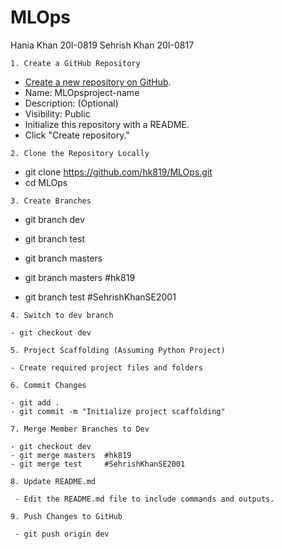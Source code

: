 # MLOps

Hania Khan     20I-0819
Sehrish Khan   20I-0817 

```
1. Create a GitHub Repository
```
   - [Create a new repository on GitHub](https://github.com/new).
   - Name: MLOpsproject-name
   - Description: (Optional)
   - Visibility: Public
   - Initialize this repository with a README.
   - Click "Create repository."

```
2. Clone the Repository Locally
```
   - git clone https://github.com/hk819/MLOps.git
   - cd MLOps

```
3. Create Branches
```
   - git branch dev
   - git branch test
   - git branch masters

   - git branch masters  #hk819  
   - git branch test     #SehrishKhanSE2001

```
4. Switch to dev branch
```
    - git checkout dev

```
5. Project Scaffolding (Assuming Python Project)
```
    - Create required project files and folders

```
6. Commit Changes
```
    - git add .
    - git commit -m "Initialize project scaffolding"

```
7. Merge Member Branches to Dev
```   
    - git checkout dev
    - git merge masters  #hk819  
    - git merge test     #SehrishKhanSE2001

```
8. Update README.md
```
     - Edit the README.md file to include commands and outputs.

```
9. Push Changes to GitHub
``` 
     - git push origin dev
